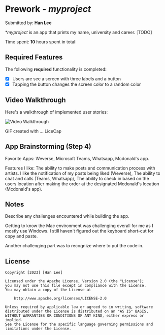 # Prework - *myproject*

Submitted by: **Han Lee**

**myproject* is an app that prints my name, university and career. [TODO] 

Time spent: **10** hours spent in total

## Required Features

The following **required** functionality is completed:

- [x] Users are see a screen with three labels and a button
- [x] Tapping the button changes the screen color to a random color
 
## Video Walkthrough

Here's a walkthrough of implemented user stories:

<img src='https://i.imgur.com/QQ3Il6B.gif' title='Video Walkthrough' width='' alt='Video Walkthrough' />

<!-- Replace this with whatever GIF tool you used! -->
GIF created with ... LiceCap  
<!-- Recommended tools:
[Kap](https://getkap.co/) for macOS
[ScreenToGif](https://www.screentogif.com/) for Windows
[peek](https://github.com/phw/peek) for Linux. -->

## App Brainstorming (Step 4)

Favorite Apps: Weverse, Microsoft Teams, Whatsapp, Mcdonald's app.

Features I like: The ability to make posts and communication process with artists. I like the notification of my posts being liked (Weverse), The ability to chat and calls (Teams, Whatsapp), The ability to check in based on the users location after making the order at the designated Mcdonald's location (Mcdonald's app).

## Notes

Describe any challenges encountered while building the app.

Getting to know the Mac environment was challenging overall for me as I mostly use Windows. I still haven't figured out the keyboard short-cut for copy and paste. 

Another challenging part was to recognize where to put the code in. 

## License

    Copyright [2023] [Han Lee]

    Licensed under the Apache License, Version 2.0 (the "License");
    you may not use this file except in compliance with the License.
    You may obtain a copy of the License at

        http://www.apache.org/licenses/LICENSE-2.0

    Unless required by applicable law or agreed to in writing, software
    distributed under the License is distributed on an "AS IS" BASIS,
    WITHOUT WARRANTIES OR CONDITIONS OF ANY KIND, either express or implied.
    See the License for the specific language governing permissions and
    limitations under the License.




